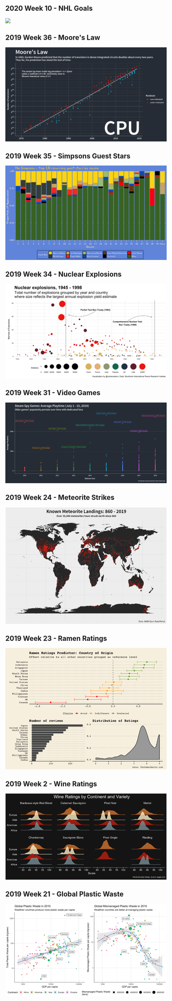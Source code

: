 2020 Week 10 - NHL Goals
------------------------------------------------
<img src="README_figs/2020_310_NHL_Goals.png" />

2019 Week 36 - Moore's Law
------------------------------------------------
<img src="README_figs/2019_36_MooresLaw.png" />

2019 Week 35 - Simpsons Guest Stars
------------------------------------------------
<img src="README_figs/Simpsons.png" />

2019 Week 34 - Nuclear Explosions
------------------------------------------------
<img src="README_figs/NuclearExplosions.png" />

2019 Week 31 - Video Games
------------------------------------------------

<img src="README_figs/VideoGames.png" />

2019 Week 24 - Meteorite Strikes
------------------------------------------------

<img src="README_figs/Meteorites.png" />

2019 Week 23 - Ramen Ratings
------------------------------------------------

<img src="README_figs/RamenRatings.png" />

2019 Week 2 - Wine Ratings
------------------------------------------------

<img src="README_figs/WineRatings.png" />

2019 Week 21 - Global Plastic Waste
------------------------------------------------

<img src="README_figs/PlasticWaste.png" />
